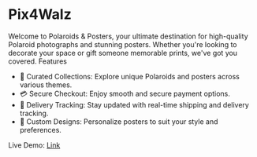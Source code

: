 # Pix4Walz

Welcome to Polaroids & Posters, your ultimate destination for high-quality Polaroid photographs and stunning posters. Whether you're looking to decorate your space or gift someone memorable prints, we've got you covered.
Features
- 🌟 Curated Collections: Explore unique Polaroids and posters across various themes.
- 💳 Secure Checkout: Enjoy smooth and secure payment options.
- 🚚 Delivery Tracking: Stay updated with real-time shipping and delivery tracking.
- 🎨 Custom Designs: Personalize posters to suit your style and preferences.

Live Demo: [Link](https://pix4walz.vercel.app/)